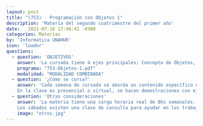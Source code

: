 ```yaml
---
layout: post
title: "(753) - Programación con Objetos 1"
description: 'Materia del segundo cuatrimestre del primer año'
date:   2021-07-16 17:46:41 -0300
categories: Materias
by: 'Informatica UNAHUR'
icon: 'loader'
questions:
  - question: 'OBJETIVOS'
    answer: 'La cursada tiene 4 ejes principales: Concepto de Objetos, su estado interno, como se relacionan entre ellos y el polimorfismo, las colecciones de objecto y sus métodos asociados, las clases como generadoras de objetos y por último la herencia de clases. Se trabaja con el entorno de desarrollo y lenguaje Wollok.'
    programa: "753-Objetos-1.pdf"
    modalidad: "MODALIDAD COMBINADA"
  - question: '¿Cómo se cursa?'
    answer: 'Cada semana de cursada se aborda un contenido específico del del eje principal que corresponda a la semana, se explica  y se entrega un trabajo práctico específico sobre ese contenido. Todos los contenidos son acumulativos, es decir que semana a semana se van incorporando cada vez más temas y los trabajos prácticos incluyen todos los contenidos previos con el objetivo de afianzar los conceptos y adquirir los nuevos.
    En la clase es presencial o virtual, se hacen demostraciones con ejemplos y se entregan una serie de videos que profundizan el tema.'
  - question: 'Otras consideraciones'
    answer: 'La materia tiene una carga horaria real de 8hs semanales. Es decir, unas 16hs semanales en total para poder estudiar, practicar y consultar.
    Los sábados existen una clase de consulta para ayudar en los trabajos prácticos o reforzar conceptos. Las evaluaciones son: Un parcial, la entrega de un trabajo práctico grupal y uno mejora individual sobre el trabajo practico parcial con defensa.'
    image: "otros.jpg"
---
```

